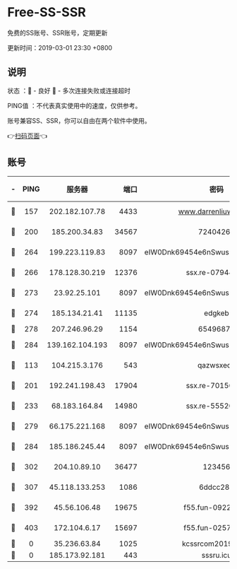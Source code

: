 # Free-SS-SSR

免费的SS账号、SSR账号，定期更新

更新时间：2019-03-01 23:30 +0800

## 说明

状态     ：🙂 - 良好 🙁 - 多次连接失败或连接超时

PING值   ：不代表真实使用中的速度，仅供参考。

账号兼容SS、SSR，你可以自由在两个软件中使用。

👉[扫码页面](https://liesauer.github.io/free-ss-ssr.github.io/)👈

## 账号

|-|PING|服务器|端口|密码|加密方式|区域|
|:----:|:----:|:-----:|-----:|:----:|:----:|:----:|
|🙂|157|202.182.107.78|4433|www.darrenliuwei.com|aes-256-cfb|JP|
|🙂|200|185.200.34.83|34567|72404265|aes-256-cfb|US|
|🙂|264|199.223.119.83|8097|eIW0Dnk69454e6nSwuspv9DmS201tQ0D|aes-256-cfb|US|
|🙂|266|178.128.30.219|12376|ssx.re-07944813|aes-256-cfb|SG|
|🙂|273|23.92.25.101|8097|eIW0Dnk69454e6nSwuspv9DmS201tQ0D|aes-256-cfb|US|
|🙂|274|185.134.21.41|11135|edgkeb|aes-256-cfb|GB|
|🙂|278|207.246.96.29|1154|65496879|chacha20|US|
|🙂|284|139.162.104.193|8097|eIW0Dnk69454e6nSwuspv9DmS201tQ0D|aes-256-cfb|JP|
|🙂|113|104.215.3.176|543|qazwsxedc|aes-256-gcm|JP|
|🙂|201|192.241.198.43|17904|ssx.re-70156249|aes-256-cfb|US|
|🙂|233|68.183.164.84|14980|ssx.re-55520549|aes-256-cfb|US|
|🙂|279|66.175.221.168|8097|eIW0Dnk69454e6nSwuspv9DmS201tQ0D|aes-256-cfb|US|
|🙂|284|185.186.245.44|8097|eIW0Dnk69454e6nSwuspv9DmS201tQ0D|aes-256-cfb|NL|
|🙂|302|204.10.89.10|36477|123456|aes-256-cfb|US|
|🙂|307|45.118.133.253|1086|6ddcc286|aes-256-cfb|SG|
|🙂|392|45.56.106.48|19675|f55.fun-09223819|aes-256-cfb|US|
|🙂|403|172.104.6.17|15697|f55.fun-02577821|aes-256-cfb|US|
|🙁|0|35.236.63.84|1025|kcssrcom20190301|rc4-md5|US|
|🙁|0|185.173.92.181|443|sssru.icu|rc4-md5|RU|
